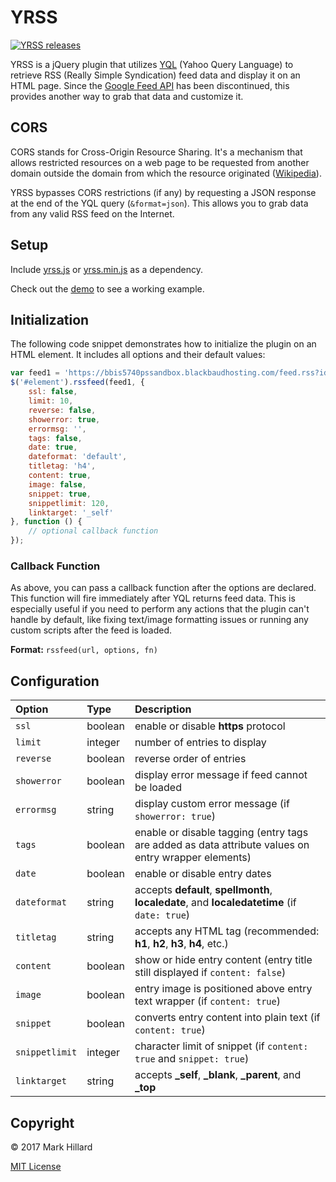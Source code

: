 # YRSS

[![YRSS releases](https://img.shields.io/github/release/bbClassic/YRSS.svg)](https://github.com/bbClassic/YRSS/releases)

YRSS is a jQuery plugin that utilizes [YQL](https://developer.yahoo.com/yql/) (Yahoo Query Language) to retrieve RSS (Really Simple Syndication) feed data and display it on an HTML page. Since the [Google Feed API](https://developers.google.com/feed/terms) has been discontinued, this provides another way to grab that data and customize it.

## CORS

CORS stands for Cross-Origin Resource Sharing. It's a mechanism that allows restricted resources on a web page to be requested from another domain outside the domain from which the resource originated ([Wikipedia](https://en.wikipedia.org/wiki/Cross-origin_resource_sharing)).

YRSS bypasses CORS restrictions (if any) by requesting a JSON response at the end of the YQL query (`&format=json`). This allows you to grab data from any valid RSS feed on the Internet.

## Setup

Include [yrss.js](yrss.js) or [yrss.min.js](yrss.min.js) as a dependency.

Check out the [demo](http://bbclassic.github.io/YRSS/demo.html) to see a working example.

## Initialization

The following code snippet demonstrates how to initialize the plugin on an HTML element. It includes all options and their default values:

```js
var feed1 = 'https://bbis5740pssandbox.blackbaudhosting.com/feed.rss?id=1';
$('#element').rssfeed(feed1, {
    ssl: false,
    limit: 10,
    reverse: false,
    showerror: true,
    errormsg: '',
    tags: false,
    date: true,
    dateformat: 'default',
    titletag: 'h4',
    content: true,
    image: false,
    snippet: true,
    snippetlimit: 120,
    linktarget: '_self'
}, function () {
    // optional callback function
});
```

### Callback Function

As above, you can pass a callback function after the options are declared. This function will fire immediately after YQL returns feed data. This is especially useful if you need to perform any actions that the plugin can't handle by default, like fixing text/image formatting issues or running any custom scripts after the feed is loaded.

**Format:** `rssfeed(url, options, fn)`

## Configuration

|Option|Type|Description|
|:-----|:---|:----------|
|`ssl`|boolean|enable or disable **https** protocol|
|`limit`|integer|number of entries to display|
|`reverse`|boolean|reverse order of entries|
|`showerror`|boolean|display error message if feed cannot be loaded|
|`errormsg`|string|display custom error message (if `showerror: true`)|
|`tags`|boolean|enable or disable tagging (entry tags are added as data attribute values on entry wrapper elements)|
|`date`|boolean|enable or disable entry dates|
|`dateformat`|string|accepts **default**, **spellmonth**, **localedate**, and **localedatetime** (if `date: true`)|
|`titletag`|string|accepts any HTML tag (recommended: **h1**, **h2**, **h3**, **h4**, etc.)|
|`content`|boolean|show or hide entry content (entry title still displayed if `content: false`)|
|`image`|boolean|entry image is positioned above entry text wrapper (if `content: true`)|
|`snippet`|boolean|converts entry content into plain text (if `content: true`)|
|`snippetlimit`|integer|character limit of snippet (if `content: true` and `snippet: true`)|
|`linktarget`|string|accepts **_self**, **_blank**, **_parent**, and **_top**|

## Copyright

&copy; 2017 Mark Hillard

[MIT License](LICENSE.md)
